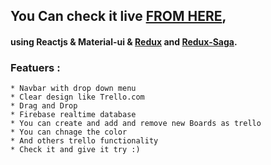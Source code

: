 ## You Can check it live [FROM HERE](https://trello-clon.netlify.app/), 
#### using Reactjs & Material-ui & [Redux](https://redux.js.org/) and [Redux-Saga](https://redux-saga.js.org/docs/).

### Featuers :
    * Navbar with drop down menu
    * Clear design like Trello.com
    * Drag and Drop 
    * Firebase realtime database
    * You can create and add and remove new Boards as trello
    * You can chnage the color 
    * And others trello functionality
    * Check it and give it try :)
